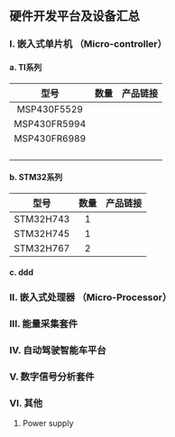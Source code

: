## 硬件开发平台及设备汇总

### I. 嵌入式单片机 （Micro-controller）

#### a. TI系列

|     型号     | 数量 | 产品链接 |
| :----------: | :--: | :------: |
| MSP430F5529  |      |          |
| MSP430FR5994 |      |          |
| MSP430FR6989 |      |          |
|              |      |          |
|              |      |          |
|              |      |          |
|              |      |          |



#### b. STM32系列

|   型号    | 数量 | 产品链接 |
| :-------: | :--: | :------: |
| STM32H743 |  1   |          |
| STM32H745 |  1   |          |
| STM32H767 |  2   |          |



#### c. ddd



### II. 嵌入式处理器 （Micro-Processor）

### III. 能量采集套件

### IV. 自动驾驶智能车平台

### V. 数字信号分析套件

### VI. 其他

1. Power supply